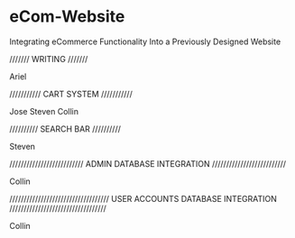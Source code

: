 # eCom-Website
Integrating eCommerce Functionality Into a Previously Designed Website

///////
WRITING
///////

Ariel

///////////
CART SYSTEM
///////////

Jose
Steven
Collin

//////////
SEARCH BAR
//////////

Steven

//////////////////////////
ADMIN DATABASE INTEGRATION
//////////////////////////

Collin

///////////////////////////////////
USER ACCOUNTS DATABASE INTEGRATION
//////////////////////////////////

Collin

